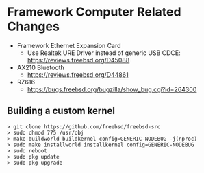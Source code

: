 # Framework Computer Related Changes

- Framework Ethernet Expansion Card
  - Use Realtek URE Driver instead of generic USB CDCE: https://reviews.freebsd.org/D45088
- AX210 Bluetooth
  - https://reviews.freebsd.org/D44861
- RZ616
  - https://bugs.freebsd.org/bugzilla/show_bug.cgi?id=264300


## Building a custom kernel

```
> git clone https://github.com/freebsd/freebsd-src
> sudo chmod 775 /usr/obj
> make buildworld buildkernel config=GENERIC-NODEBUG -j(nproc)
> sudo make installworld installkernel config=GENERIC-NODEBUG
> sudo reboot
> sudo pkg update
> sudo pkg upgrade
```
